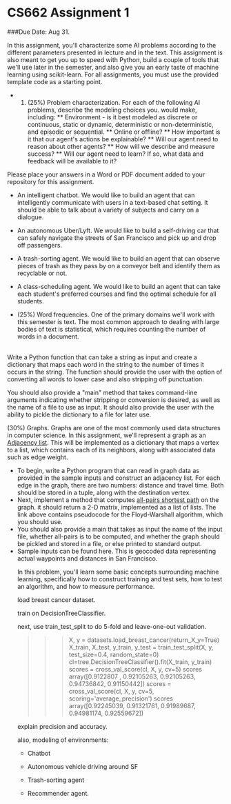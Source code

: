 # CS662 Assignment 1

 ###Due Date: Aug 31.

In this assignment, you'll characterize some AI problems according to the different parameters presented in lecture and in the text. 
This assignment is also meant to get you up to speed with Python, build a
couple of tools that we'll use later in the semester, and also give
you an early taste of machine learning using scikit-learn. For all
assignments, you must use the provided template code as a starting point.

* 1. (25%) Problem characterization. For each of the following AI problems, describe the modeling choices you. would make, including:
** Environment - is it best modeled as discrete or continuous, static or dynamic, deterministic or non-deterministic, and episodic or sequential.
** Online or offline? 
** How important is it that our agent's actions be explainable?
** Will our agent need to reason about other agents?
** How will we describe and measure success?
** Will our agent need to learn? If so, what data and feedback will be available to it?

Please place your answers in a Word or PDF document added to your repository for this assignment.

* An intelligent chatbot. We would like to build an agent that can intelligently communicate with users in a text-based chat setting. It should be able to talk about a variety of subjects and carry on a dialogue.
* An autonomous Uber/Lyft. We would like to build a self-driving car that can safely navigate the streets of San Francisco and pick up and drop off passengers.
* A trash-sorting agent. We would like to build an agent that can observe pieces of trash as they pass by on a conveyor belt and identify them as recyclable or not. 
* A class-scheduling agent. We would like to build an agent that can take each student's preferred courses and find the optimal schedule for all students.


* (25%) Word frequencies. One of the primary domains we'll  work
  with this semester is text. The most common approach to dealing with
  large bodies of text is statistical, which requires counting the
  number of words in a document.
<br />
Write a Python function that can take a string as input and create a
  dictionary that maps each word in the string to the number of
  times it occurs in the string. The function should provide the user
  with the option of converting all words to lower case and also
  stripping off punctuation.

  You should also provide a "main" method that takes command-line
  arguments indicating whether stripping or conversion is desired, as
  well as the name of a file to use as input. It should also provide
  the user with the ability to pickle the dictionary to a file for
  later use. 

(30%) Graphs. Graphs are one of the most commonly used data
  structures in computer science. In this assignment, we'll represent
  a graph as an <a
  href="http://en.wikipedia.org/wiki/Adjacency_list">Adjacency
  list</a>. This will be implemented as a dictionary that maps a
  vertex to a list, which contains each of its neighbors, along with
  associated data such as edge weight.
<br />
<ul>
 <li> To begin, write a Python program that can read in graph data as
  provided in the sample inputs and construct an adjacency list. For
  each edge in the graph, there are two numbers: distance and travel
  time. Both should be stored in a tuple, along with the destination
  vertex. </li>
  <li> Next, implement a method that computes <a href="http://en.wikipedia.org/wiki/Floyd-Warshall_algorithm">all-pairs shortest path</a>
  on the graph. it should return a 2-D matrix, implemented as a list
  of lists. The link above contains pseudocode for the Floyd-Warshall
  algorithm, which you should use.
</li>
<li> You should also provide a main that takes as input the name of
  the input file, whether all-pairs is to be computed, and whether the
  graph should be pickled and stored in a file, or else printed to
  standard output. </li>
<li> Sample inputs can be found here. This is geocoded data
  representing actual waypoints and distances in San Francisco.
  
  In this problem, you'll learn some basic concepts surrounding
  machine learning, specifically how to construct training and test
  sets, how to test an algorithm, and how to measure performance.

  load breast cancer dataset.

  train on DecisionTreeClassifier.

  next, use train_test_split to do 5-fold and leave-one-out
  validation.

>>> X, y = datasets.load_breast_cancer(return_X_y=True)
>>> X_train, X_test, y_train, y_test = train_test_split(X, y, test_size=0.4, random_state=0)
>>> cl=tree.DecisionTreeClassifier().fit(X_train, y_train)
>>> scores = cross_val_score(cl, X, y, cv=5)
>>> scores
array([0.9122807 , 0.92105263, 0.92105263, 0.94736842, 0.91150442])
>>> scores = cross_val_score(cl, X, y, cv=5, scoring='average_precision')
>>> scores
  array([0.92245039, 0.91321761, 0.91989687, 0.94981174, 0.92559672])

  explain precision and accuracy.


  also, modeling of environments:

  - Chatbot

  - Autonomous vehicle driving around SF

  - Trash-sorting agent

  - Recommender agent. 




